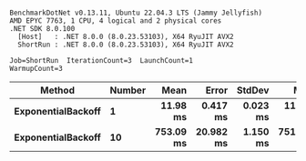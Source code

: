 ```

BenchmarkDotNet v0.13.11, Ubuntu 22.04.3 LTS (Jammy Jellyfish)
AMD EPYC 7763, 1 CPU, 4 logical and 2 physical cores
.NET SDK 8.0.100
  [Host]   : .NET 8.0.0 (8.0.23.53103), X64 RyuJIT AVX2
  ShortRun : .NET 8.0.0 (8.0.23.53103), X64 RyuJIT AVX2

Job=ShortRun  IterationCount=3  LaunchCount=1  
WarmupCount=3  

```
| Method             | Number | Mean      | Error     | StdDev   | Min       | Max       | Allocated |
|------------------- |------- |----------:|----------:|---------:|----------:|----------:|----------:|
| **ExponentialBackoff** | **1**      |  **11.98 ms** |  **0.417 ms** | **0.023 ms** |  **11.95 ms** |  **12.00 ms** |     **520 B** |
| **ExponentialBackoff** | **10**     | **753.09 ms** | **20.982 ms** | **1.150 ms** | **751.76 ms** | **753.78 ms** |    **4120 B** |
